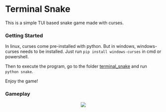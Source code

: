 Terminal Snake
==============

This is a simple TUI based snake game made with curses.

### Getting Started

In linux, curses come pre-installed with python. But in windows, windows-curses needs to be installed. 
Just run `pip install windows-curses` in cmd or powershell.

Then to execute the program, go to the folder [terminal_snake](https://github.com/abir0/terminal_snake) and run `python snake`.

Enjoy the game!

### Gameplay

<p align='center'>
  <img src='https://i.imgur.com/8J4jBsf.png'>
</p>
